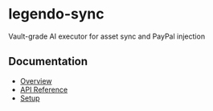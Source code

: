 # legendo-sync

Vault-grade AI executor for asset sync and PayPal injection

## Documentation

- [Overview](./docs/overview.md)
- [API Reference](./docs/api-reference.md)
- [Setup](./docs/setup.md)
